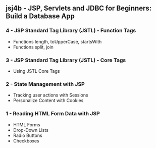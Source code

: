 jsj4b - JSP, Servlets and JDBC for Beginners: Build a Database App
------------------------------------------------------------------

### 4 - JSP Standard Tag Library (JSTL) - Function Tags
* Functions length, toUpperCase, startsWith
* Functions split, join

### 3 - JSP Standard Tag Library (JSTL) - Core Tags
* Using JSTL Core Tags

### 2 - State Management with JSP
* Tracking user actions with Sessions
* Personalize Content with Cookies

### 1 - Reading HTML Form Data with JSP
* HTML Forms
* Drop-Down Lists
* Radio Buttons
* Checkboxes

